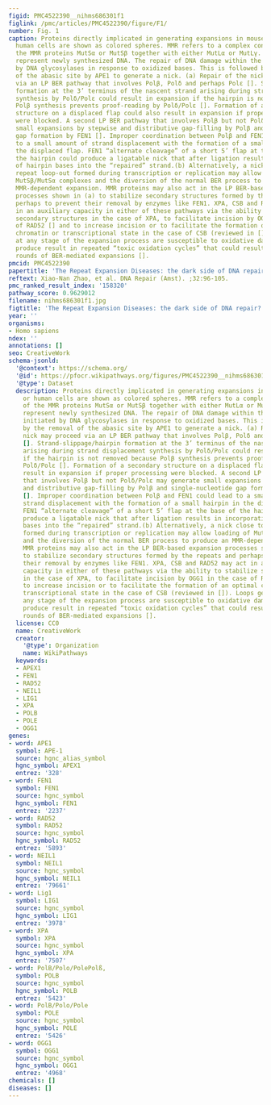 ```yaml
---
figid: PMC4522390__nihms686301f1
figlink: /pmc/articles/PMC4522390/figure/F1/
number: Fig. 1
caption: Proteins directly implicated in generating expansions in mouse models or
  human cells are shown as colored spheres. MMR refers to a complex consisting of
  the MMR proteins MutSα or MutSβ together with either MutLα or MutLγ. Red strands
  represent newly synthesized DNA. The repair of DNA damage within the repeat is initiated
  by DNA glycosylases in response to oxidized bases. This is followed by the removal
  of the abasic site by APE1 to generate a nick. (a) Repair of the nick may proceed
  via an LP BER pathway that involves Polβ, Polδ and perhaps Polε []. Strand-slippage/hairpin
  formation at the 3’ terminus of the nascent strand arising during strand displacement
  synthesis by Polδ/Polε could result in expansion if the hairpin is not removed because
  Polβ synthesis prevents proof-reading by Polδ/Polε []. Formation of a secondary
  structure on a displaced flap could also result in expansion if proper processing
  were blocked. A second LP BER pathway that involves Polβ but not Polδ/Polε may generate
  small expansions by stepwise and distributive gap-filling by Polβ and single-nucleotide
  gap formation by FEN1 []. Improper coordination between Polβ and FEN1 could lead
  to a small amount of strand displacement with the formation of a small hairpin in
  the displaced flap. FEN1 “alternate cleavage” of a short 5’ flap at the base of
  the hairpin could produce a ligatable nick that after ligation results in incorporation
  of hairpin bases into the “repaired” strand.(b) Alternatively, a nick close to a
  repeat loop-out formed during transcription or replication may allow loading of
  MutSβ/MutSα complexes and the diversion of the normal BER process to produce an
  MMR-dependent expansion. MMR proteins may also act in the LP BER-based expansion
  processes shown in (a) to stabilize secondary structures formed by the repeats and
  perhaps to prevent their removal by enzymes like FEN1. XPA, CSB and RAD52 may act
  in an auxiliary capacity in either of these pathways via the ability to stabilize
  secondary structures in the case of XPA, to facilitate incision by OGG1 in the case
  of RAD52 [] and to increase incision or to facilitate the formation of an optimal
  chromatin or transcriptional state in the case of CSB (reviewed in []). Loops generated
  at any stage of the expansion process are susceptible to oxidative damage that could
  produce result in repeated “toxic oxidation cycles” that could result in multiple
  rounds of BER-mediated expansions [].
pmcid: PMC4522390
papertitle: 'The Repeat Expansion Diseases: the dark side of DNA repair?.'
reftext: Xiao-Nan Zhao, et al. DNA Repair (Amst). ;32:96-105.
pmc_ranked_result_index: '158320'
pathway_score: 0.9629012
filename: nihms686301f1.jpg
figtitle: 'The Repeat Expansion Diseases: the dark side of DNA repair?'
year: ''
organisms:
- Homo sapiens
ndex: ''
annotations: []
seo: CreativeWork
schema-jsonld:
  '@context': https://schema.org/
  '@id': https://pfocr.wikipathways.org/figures/PMC4522390__nihms686301f1.html
  '@type': Dataset
  description: Proteins directly implicated in generating expansions in mouse models
    or human cells are shown as colored spheres. MMR refers to a complex consisting
    of the MMR proteins MutSα or MutSβ together with either MutLα or MutLγ. Red strands
    represent newly synthesized DNA. The repair of DNA damage within the repeat is
    initiated by DNA glycosylases in response to oxidized bases. This is followed
    by the removal of the abasic site by APE1 to generate a nick. (a) Repair of the
    nick may proceed via an LP BER pathway that involves Polβ, Polδ and perhaps Polε
    []. Strand-slippage/hairpin formation at the 3’ terminus of the nascent strand
    arising during strand displacement synthesis by Polδ/Polε could result in expansion
    if the hairpin is not removed because Polβ synthesis prevents proof-reading by
    Polδ/Polε []. Formation of a secondary structure on a displaced flap could also
    result in expansion if proper processing were blocked. A second LP BER pathway
    that involves Polβ but not Polδ/Polε may generate small expansions by stepwise
    and distributive gap-filling by Polβ and single-nucleotide gap formation by FEN1
    []. Improper coordination between Polβ and FEN1 could lead to a small amount of
    strand displacement with the formation of a small hairpin in the displaced flap.
    FEN1 “alternate cleavage” of a short 5’ flap at the base of the hairpin could
    produce a ligatable nick that after ligation results in incorporation of hairpin
    bases into the “repaired” strand.(b) Alternatively, a nick close to a repeat loop-out
    formed during transcription or replication may allow loading of MutSβ/MutSα complexes
    and the diversion of the normal BER process to produce an MMR-dependent expansion.
    MMR proteins may also act in the LP BER-based expansion processes shown in (a)
    to stabilize secondary structures formed by the repeats and perhaps to prevent
    their removal by enzymes like FEN1. XPA, CSB and RAD52 may act in an auxiliary
    capacity in either of these pathways via the ability to stabilize secondary structures
    in the case of XPA, to facilitate incision by OGG1 in the case of RAD52 [] and
    to increase incision or to facilitate the formation of an optimal chromatin or
    transcriptional state in the case of CSB (reviewed in []). Loops generated at
    any stage of the expansion process are susceptible to oxidative damage that could
    produce result in repeated “toxic oxidation cycles” that could result in multiple
    rounds of BER-mediated expansions [].
  license: CC0
  name: CreativeWork
  creator:
    '@type': Organization
    name: WikiPathways
  keywords:
  - APEX1
  - FEN1
  - RAD52
  - NEIL1
  - LIG1
  - XPA
  - POLB
  - POLE
  - OGG1
genes:
- word: APE1
  symbol: APE-1
  source: hgnc_alias_symbol
  hgnc_symbol: APEX1
  entrez: '328'
- word: FEN1
  symbol: FEN1
  source: hgnc_symbol
  hgnc_symbol: FEN1
  entrez: '2237'
- word: RAD52
  symbol: RAD52
  source: hgnc_symbol
  hgnc_symbol: RAD52
  entrez: '5893'
- word: NEIL1
  symbol: NEIL1
  source: hgnc_symbol
  hgnc_symbol: NEIL1
  entrez: '79661'
- word: Lig1
  symbol: LIG1
  source: hgnc_symbol
  hgnc_symbol: LIG1
  entrez: '3978'
- word: XPA
  symbol: XPA
  source: hgnc_symbol
  hgnc_symbol: XPA
  entrez: '7507'
- word: PolB/Polo/PolePolß,
  symbol: POLB
  source: hgnc_symbol
  hgnc_symbol: POLB
  entrez: '5423'
- word: PolB/Polo/Pole
  symbol: POLE
  source: hgnc_symbol
  hgnc_symbol: POLE
  entrez: '5426'
- word: OGG1
  symbol: OGG1
  source: hgnc_symbol
  hgnc_symbol: OGG1
  entrez: '4968'
chemicals: []
diseases: []
---
```

